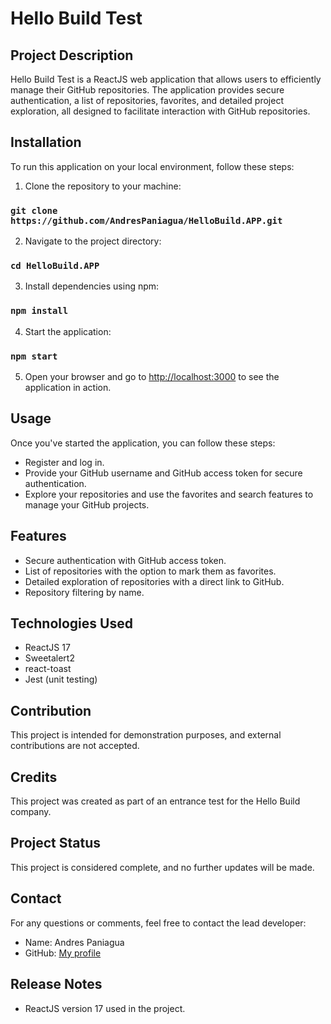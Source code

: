 # Hello Build Test

## Project Description
Hello Build Test is a ReactJS web application that allows users to efficiently manage their GitHub repositories. The application provides secure authentication, a list of repositories, favorites, and detailed project exploration, all designed to facilitate interaction with GitHub repositories.

## Installation
To run this application on your local environment, follow these steps:

1. Clone the repository to your machine:
### `git clone https://github.com/AndresPaniagua/HelloBuild.APP.git`

2. Navigate to the project directory:
### `cd HelloBuild.APP`

3. Install dependencies using npm:
### `npm install`

4. Start the application:
### `npm start`

5. Open your browser and go to [http://localhost:3000](http://localhost:3000) to see the application in action.

## Usage
Once you've started the application, you can follow these steps:

- Register and log in.
- Provide your GitHub username and GitHub access token for secure authentication.
- Explore your repositories and use the favorites and search features to manage your GitHub projects.

## Features
- Secure authentication with GitHub access token.
- List of repositories with the option to mark them as favorites.
- Detailed exploration of repositories with a direct link to GitHub.
- Repository filtering by name.

## Technologies Used
- ReactJS 17
- Sweetalert2
- react-toast
- Jest (unit testing)

## Contribution
This project is intended for demonstration purposes, and external contributions are not accepted.

## Credits
This project was created as part of an entrance test for the Hello Build company.

## Project Status
This project is considered complete, and no further updates will be made.

## Contact
For any questions or comments, feel free to contact the lead developer:

- Name: Andres Paniagua
- GitHub: [My profile]((https://github.com/AndresPaniagua))

## Release Notes
- ReactJS version 17 used in the project.

